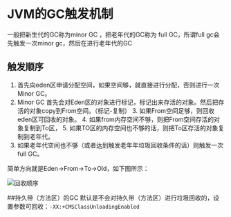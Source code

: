 # JVM的GC触发机制
一般把新生代的GC称为minor GC ，把老年代的GC称为 full GC，所谓full gc会先触发一次minor gc，然后在进行老年代的GC
## 触发顺序
1. 首先向eden区申请分配空间，如果空间够，就直接进行分配，否则进行一次Minor GC。
2. Minor GC 首先会对Eden区的对象进行标记，标记出来存活的对象。然后把存活的对象copy到From空间。（标记-复制）
	3. 如果From空间足够，则回收eden区可回收的对象。
	4. 如果from内存空间不够，则把From空间存活的对象复制到To区，
	5. 如果TO区的内存空间也不够的话，则把To区存活的对象复制到老年代。
6. 如果老年代空间也不够（或者达到触发老年年垃圾回收条件的话）则触发一次full GC。

简单方向就是Eden->From->To->Old，如下图所示：

![回收顺序](http://askingwindy-gitcafe.qiniudn.com/JVM堆内空间.png)

##持久带（方法区）的GC
默认是不会对持久带（方法区）进行垃圾回收的，设置参数可回收：`-XX:+CMSClassUnloadingEnabled`

